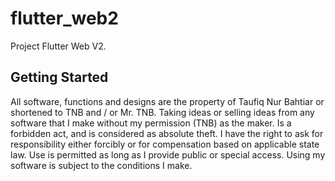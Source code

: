 # flutter_web2

Project Flutter Web V2.

## Getting Started

All software, functions and designs are the property of Taufiq Nur Bahtiar or shortened to TNB and / or Mr. TNB.
Taking ideas or selling ideas from any software that I make without my permission (TNB) as the maker.
Is a forbidden act, and is considered as absolute theft.
I have the right to ask for responsibility either forcibly or for compensation based on applicable state law.
Use is permitted as long as I provide public or special access. Using my software is subject to the conditions I make.
